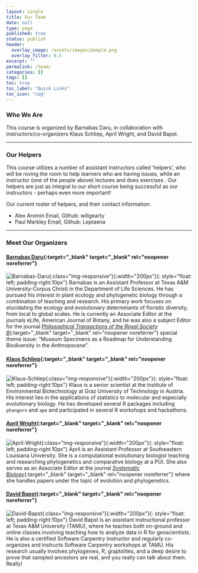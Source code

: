 ```yaml
---
layout: single
title: Our Team
date: null
type: page
published: true
status: publish
header:
  overlay_image: /assets/images/people.png
  overlay_filter: 0.5
excerpt: ""
permalink: /team/
categories: []
tags: []
toc: true
toc_label: "Quick Links"
toc_icon: "cog"
---
```


### Who We Are  
This course is organized by Barnabas Daru, in collaboration with instructors/co-organizers Klaus Schliep, April Wright, and David Bapst.

---
### Our Helpers  
This course utilizes a number of assistant instructors called ‘helpers’, who will be roving the room to help learners who are having issues, while an instructor (one of the people above) lectures and does exercises . Our helpers are just as integral to our short course being successful as our instructors - perhaps even more important!

Our current roster of helpers, and their contact information:

* Alex Aromin Email, Github: willgearty
* Paul Markley Email, Github: Leptaena

---
### Meet Our Organizers  
#### [Barnabas Daru](https://barnabasdaru.com/about_barnabas/){:target="_blank" target="_blank" rel="noopener noreferrer"} 
![Barnabas-Daru]({{site.baseurl}}/assets/images/barnabas.jpg){:class="img-responsive"}{:width="200px"}{: style="float: left; padding-right:10px"}
Barnabas is an Assistant Professor at Texas A&M University-Corpus Christi in the Department of Life Sciences. He has pursued his interest in plant ecology and phylogenetic biology through a combination of teaching and research. His primary work focuses on elucidating the ecology and evolutionary determinants of floristic diversity, from local to global scales. He is currently an Associate Editor at the journals eLife, American Journal of Botany, and he was also a subject Editor for the journal [*Philosophical Transactions of the Royal Society B*](http://rstb.royalsocietypublishing.org/content/374/1763){:target="_blank" target="_blank" rel="noopener noreferrer"} special theme issue: “Museum Specimens as a Roadmap for Understanding Biodiversity in the Anthropocene”.<br>

#### [Klaus Schliep](https://kschliep.netlify.app/){:target="_blank" target="_blank" rel="noopener noreferrer"} 
![Klaus-Schliep]({{site.baseurl}}/assets/images/klaus.jpeg){:class="img-responsive"}{:width="200px"}{: style="float: left; padding-right:10px"}
Klaus is a senior scientist at the Institute of Environmental Biotechnology at Graz University of Technology in Austria. His interest lies in the applications of statistics to molecular and especially evolutionary biology. He has developed several R packages including `phangorn` and `ape` and participated in several R workshops and hackathons.<br>

#### [April Wright](https://wright-lab.com/){:target="_blank" target="_blank" rel="noopener noreferrer"} 
![April-Wright]({{site.baseurl}}/assets/images/april.jpeg){:class="img-responsive"}{:width="200px"}{: style="float: left; padding-right:10px"}
April is an Assistant Professor at Southeastern Louisiana University. She is a computational evolutionary biologist teaching and researching phylogenetics and comparative biology at a PUI. She also serves as an Associate Editor at the journal [*Systematic Biology*](https://academic.oup.com/sysbio/pages/Editorial_Board){:target="_blank" target="_blank" rel="noopener noreferrer"} where she handles papers under the topic of evolution and phylogenetics.<br>

#### [David Bapst](https://geogeo.tamu.edu/people/profiles/faculty/bapstdavidwilliam.html){:target="_blank" target="_blank" rel="noopener noreferrer"} 
![David-Bapst]({{site.baseurl}}/assets/images/bapst.jpeg){:class="img-responsive"}{:width="200px"}{: style="float: left; padding-right:10px"}
David Bapst is an assistant instructional professor at Texas A&M University (TAMU), where he teaches both on-ground and online classes involving teaching how to analyze data in R for geoscientists. He is also a certified Software Carpentry instructor and regularly co-organizes and instructs Software Carpentry workshops at TAMU. His research usually involves phylogenies, R, graptolites, and a deep desire to prove that sampled ancestors are real, and you really can talk about them. Really!<br>
